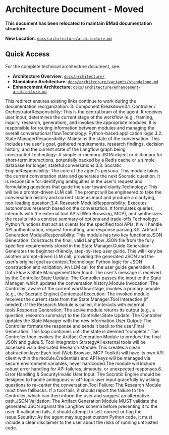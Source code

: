 # Architecture Document - Moved

**This document has been relocated to maintain BMad documentation structure.**

**New Location**: [`docs/architecture/architecture.md`](./architecture/architecture.md)

## Quick Access

For the complete technical architecture document, see:
- **Architecture Overview**: [`docs/architecture/`](./architecture/)
- **Standalone Architecture**: [`docs/architecture/variants/standalone.md`](./architecture/variants/standalone.md)
- **Enhancement Architecture**: [`docs/architecture/enhancement-architecture.md`](./architecture/enhancement-architecture.md)

This redirect ensures existing links continue to work during the documentation reorganization.
3. Component Breakdown3.1. Controller / OrchestratorResponsibility: This is the central brain of the agent. It receives user input, determines the current stage of the workflow (e.g., framing, inquiry, research, generation), and invokes the appropriate modules. It is responsible for routing information between modules and managing the overall conversational flow.Technology: Python-based application logic.3.2. State ManagerResponsibility: Maintains the state of the conversation. This includes the user's goal, gathered requirements, research findings, decision history, and the current state of the Langflow graph being constructed.Technology: A simple in-memory JSON object or dictionary for short-term interactions, potentially backed by a Redis cache or a simple database for longer, stateful conversations.3.3. Socratic EngineResponsibility: The core of the agent's persona. This module takes the current conversation state and generates the next Socratic question. It is responsible for identifying ambiguities in the user's request and formulating questions that guide the user toward clarity.Technology: This will be a prompt-driven LLM call. The prompt will be engineered to take the conversation history and current state as input and produce a clarifying, non-leading question.3.4. Research ModuleResponsibility: Executes autonomous research based on the conversation. It formulates queries, interacts with the external tool APIs (Web Browsing, MCP), and synthesizes the results into a concise summary of options and trade-offs.Technology: Python functions that act as clients for the specified tool APIs. It will handle API authentication, request formatting, and response parsing.3.5. Artifact Generation ModuleResponsibility: This module has two key functions:JSON Generation: Constructs the final, valid Langflow JSON file from the fully specified requirements stored in the State Manager.Guide Generation: Generates the beginner-friendly, step-by-step user guide. This will likely be another prompt-driven LLM call, providing the generated JSON and the user's original goal as context.Technology: Python logic for JSON construction and validation. An LLM call for the user guide generation.4. Data Flow & State ManagementUser Input: The user's message is received by the Controller.State Update: The Controller passes the input to the State Manager, which updates the conversation history.Module Invocation: The Controller, aware of the current workflow stage, invokes a primary module (e.g., the Socratic Engine).Contextual Execution: The invoked module receives the current state from the State Manager.Tool Interaction (if needed): If the Research Module is called, it interacts with external tools.Response Generation: The active module returns its output (e.g., a question, research summary) to the Controller.State Update: The Controller updates the State Manager with the new information.User Output: The Controller formats the response and sends it back to the user.Final Generation: This loop continues until the state is deemed "complete." The Controller then invokes the Artifact Generation Module to produce the final JSON and guide.5. Tool Integration StrategyAll external tools will be accessed via a dedicated Research Module. This creates a clean abstraction layer.Each tool (Web Browser, MCP Toolkit) will have its own API client within the module.Credentials and API keys will be managed via secure environment variables, never hardcoded.The module will include robust error handling for API failures, timeouts, or unexpected responses.6. Error Handling & SecurityInvalid User Input: The Socratic Engine should be designed to handle ambiguous or off-topic user input gracefully by asking questions to re-center the conversation.Tool Failure: The Research Module must have fallbacks. If a tool fails, it should report the failure to the Controller, which can then inform the user and suggest an alternative path.JSON Validation: The Artifact Generation Module MUST validate the generated JSON against the Langflow schema before presenting it to the user. If validation fails, it should attempt to self-correct or flag the issue.Security: As the agent may suggest custom Python code, it must include a clear disclaimer to the user about the risks of running untrusted code.
